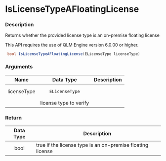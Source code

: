 # IsLicenseTypeAFloatingLicense

### Description

Returns whether the provided license type is an on-premise floating license

This API requires the use of QLM Engine version 6.0.00 or higher.

```csharp
 bool IsLicenseTypeAFloatingLicense(ELicenseType licenseType)
```

### Arguments

| Name        |               Data Type               | Description            |
| ----------- | :-----------------------------------: | ---------------------- |
| licenseType | <pre><code>ELicenseType
</code></pre> | license type to verify |

### Return

| Data Type | Description                                                |
| :-------: | ---------------------------------------------------------- |
|    bool   | true if the license type is an on-premise floating license |
